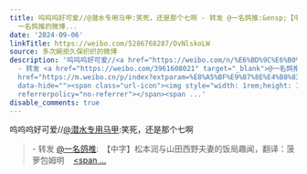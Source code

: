 ```yaml
---
title: 呜呜呜好可爱//@潜水专用马甲:笑死，还是那个七啊 - 转发 @一名鸽推:&ensp;【中字】松本润与山田西野夫妻的饭局趣闻，翻译：菠萝包姆明西野七瀬
  一名鸽推的微博...
date: '2024-09-06'
linkTitle: https://weibo.com/5286768287/OvNlskoLW
source: 多次婉拒久保织织的微博
description: '呜呜呜好可爱//<a href="https://weibo.com/n/%E6%BD%9C%E6%B0%B4%E4%B8%93%E7%94%A8%E9%A9%AC%E7%94%B2">@潜水专用马甲</a>:笑死，还是那个七啊<br><blockquote>
  - 转发 <a href="https://weibo.com/3961608021" target="_blank">@一名鸽推</a>: 【中字】松本润与山田西野夫妻的饭局趣闻，翻译：菠萝包姆明<a
  href="https://m.weibo.cn/p/index?extparam=%E8%A5%BF%E9%87%8E%E4%B8%83%E7%80%AC&amp;containerid=100808aa0493c31b2e6cce5434c891d35da716"
  data-hide=""><span class="url-icon"><img style="width: 1rem;height: 1rem" src="https://n.sinaimg.cn/photo/5213b46e/20180926/timeline_card_small_super_default.png"
  referrerpolicy="no-referrer"></span><span ...'
disable_comments: true
---
```

呜呜呜好可爱//<a href="https://weibo.com/n/%E6%BD%9C%E6%B0%B4%E4%B8%93%E7%94%A8%E9%A9%AC%E7%94%B2">@潜水专用马甲</a>:笑死，还是那个七啊<br><blockquote> - 转发 <a href="https://weibo.com/3961608021" target="_blank">@一名鸽推</a>: 【中字】松本润与山田西野夫妻的饭局趣闻，翻译：菠萝包姆明<a href="https://m.weibo.cn/p/index?extparam=%E8%A5%BF%E9%87%8E%E4%B8%83%E7%80%AC&amp;containerid=100808aa0493c31b2e6cce5434c891d35da716" data-hide=""><span class="url-icon"><img style="width: 1rem;height: 1rem" src="https://n.sinaimg.cn/photo/5213b46e/20180926/timeline_card_small_super_default.png" referrerpolicy="no-referrer"></span><span ...